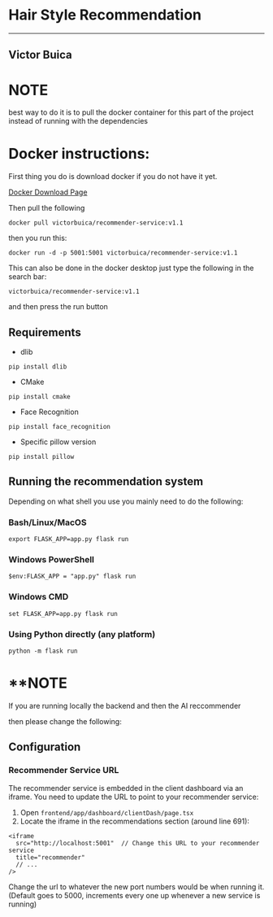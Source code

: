 # Hair Style Recommendation
----------------
## Victor Buica

# NOTE
best way to do it is to pull the docker container for this part of the project instead of running with the dependencies

# Docker instructions:
First thing you do is download docker if you do not have it yet. 

[Docker Download Page](https://www.docker.com/get-started)

Then pull the following
```
docker pull victorbuica/recommender-service:v1.1
```
then you run this:
```
docker run -d -p 5001:5001 victorbuica/recommender-service:v1.1
```
This can also be done in the docker desktop just type the following in the search bar:
```
victorbuica/recommender-service:v1.1
```
and then press the run button


## Requirements

* dlib

```
pip install dlib
```
* CMake

```
pip install cmake
```
* Face Recognition

```
pip install face_recognition
```
* Specific pillow version
```
pip install pillow
```
## Running the recommendation system
Depending on what shell you use you mainly need to do the following:

### Bash/Linux/MacOS
```
export FLASK_APP=app.py flask run
```
### Windows PowerShell
```
$env:FLASK_APP = "app.py" flask run
```
### Windows CMD
```
set FLASK_APP=app.py flask run
```
### Using Python directly (any platform)
```
python -m flask run
```

# **NOTE
If you are running locally the backend and then the AI reccommender 

then please change the following:

## Configuration

### Recommender Service URL

The recommender service is embedded in the client dashboard via an iframe. You need to update the URL to point to your recommender service:

1. Open `frontend/app/dashboard/clientDash/page.tsx`
2. Locate the iframe in the recommendations section (around line 691):

```tsx
<iframe
  src="http://localhost:5001"  // Change this URL to your recommender service
  title="recommender"
  // ...
/>
```
Change the url to whatever the new port numbers would be when running it. (Default goes to 5000, increments every one up whenever a new service is running)



